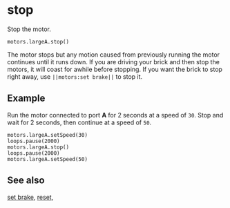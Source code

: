 # stop

Stop the motor.

```sig
motors.largeA.stop()
```

The motor stops but any motion caused from previously running the motor continues until it runs down. If you are driving your brick and then stop the motors, it will coast for awhile before stopping. If you want the brick to stop right away, use ``||motors:set brake||`` to stop it.

## Example

Run the motor connected to port **A** for 2 seconds at a speed of `30`. Stop and wait for 2 seconds, then continue at a speed of `50`.

```blocks
motors.largeA.setSpeed(30)
loops.pause(2000)
motors.largeA.stop()
loops.pause(2000)
motors.largeA.setSpeed(50)
```

## See also

[set brake](/reference/motors/motor/set-brake), [reset](/reference/motors/motor/reset),